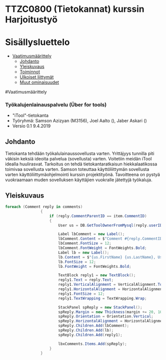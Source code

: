 # TTZC0800 (Tietokannat) kurssin Harjoitustyö

# Sisällysluettelo

* [Vaatimusmäärittely](#arkkitehtuurikuvaus)
    * [Johdanto](#sekvenssikaavio-kirjautuminen)
    * [Yleiskuvaus](#tilakonekaavio)
    * [Toiminnot](#käsitemalli)
    * [Ulkoiset liittymät](#luokkakaavio)
    * [Muut ominaisuudet](#sijoittelunäkymä)

#Vaatimusmäärittely

### Työkalujenlainauspalvelu (Über for tools)

* "iTool"-tietokanta
* Työryhmä: Samson Azizyan (M3156), Joel Aalto (), Jaber Askari ()
* Versio 0.1 9.4.2019

## Johdanto

Tietokanta tehdään työkalulainaussovellusta varten. Yrittäjyys tunnilla piti väkisin keksiä ideoita palvelua (sovellusta) varten. Voitetiin meidän iTool idealla huulirasvat.
Tarkoitus on tehdä tietokantaratkaisun hiekkalaatikossa toimivaa sovellusta varten. Samson toteuttaa käyttöliittymän sovellusta varten käyttöliittymäohjelmointi kurssin projektityönä.
Tavoitteena on pystyä vuokraamaan muden sovelluksen käyttäjien vuokralle jätettyjä työkaluja.

## Yleiskuvaus

```C#
foreach (Comment reply in comments)
                {
                    if (reply.CommentParentID == item.CommentID)
                    {
                        User us = DB.GetToolOwnerFromMysql(reply.userID);

                        Label lbComment = new Label();
                        lbComment.Content = $"Comment #{reply.CommentID}";
                        lbComment.FontSize = 12;
                        lbComment.FontWeight = FontWeights.Bold;
                        Label lb = new Label();
                        lb.Content = $"{us.FirstName} {us.LastName}, User ID: #{us.UserID}   {item.DateTime.ToString()}   In reply to comment #{item.CommentID}";
                        lb.FontSize = 12;
                        lb.FontWeight = FontWeights.Bold;

                        TextBlock reply1 = new TextBlock();
                        reply1.Text = reply.Text;
                        reply1.VerticalAlignment = VerticalAlignment.Top;
                        reply1.HorizontalAlignment = HorizontalAlignment.Left;
                        reply1.FontSize = 12;
                        reply1.TextWrapping = TextWrapping.Wrap;

                        StackPanel spReply = new StackPanel();
                        spReply.Margin = new Thickness(margin += 20, 10, 0, 0);
                        spReply.Orientation = Orientation.Vertical;
                        spReply.HorizontalAlignment = HorizontalAlignment.Left;
                        spReply.Children.Add(lbComment);
                        spReply.Children.Add(lb);
                        spReply.Children.Add(reply1);

                        lbxComments.Items.Add(spReply);
                    }
                }
```